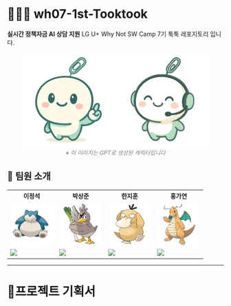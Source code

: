 # 🐱‍💻💬 wh07-1st-Tooktook
**실시간 정책자금 AI 상담 지원**
LG U+ Why Not SW Camp 7기 툭툭 레포지토리 입니다.

<p align="center">
  <img src="./folder/툭툭이.png" alt="툭툭이" width="220"/>
  <img src="./folder/툭툭이2.png"" alt="툭툭이2" width="220"/>
  <br/>
  <em style="font-size: 13px; color: gray;">※ 이 이미지는 GPT로 생성된 캐릭터입니다</em>
</p>

<h2>👥 팀원 소개</h2>

<table>
  <tr>
    <th>이정석</th>
    <th>박상준</th>
    <th>한지훈</th>
    <th>홍가연</th>
  </tr>
  <tr>
    <td><img src="./folder/잠만보.png" width="100"/></td>
    <td><img src="./folder/파오리.png"" width="100"/></td>
    <td><img src="./folder/고라파덕.png"" width="100"/></td>
    <td><img src="./folder/망나뇽.png"" width="100"/></td>
  </tr>
  <tr>
    <td><a href=""><img src="https://img.shields.io/badge/GitHub-Link-black?logo=github"/></a></td>
    <td><a href=""><img src="https://img.shields.io/badge/GitHub-Link-black?logo=github"/></a></td>
    <td><a href="n"><img src="https://img.shields.io/badge/GitHub-Link-black?logo=github"/></a></td>
    <td><a href=""><img src="https://img.shields.io/badge/GitHub-Link-black?logo=github"/></a></td>
  </tr>
</table>


--- 
# 📃프로젝트 기획서
